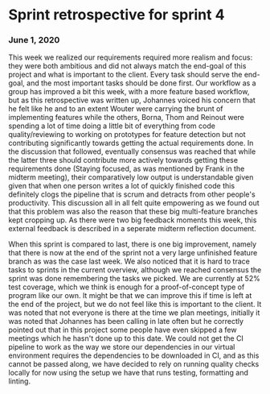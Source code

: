 # Sprint retrospective for sprint 4
### June 1, 2020
This week we realized our requirements required more realism and focus: they were both ambitious and did not always match the end-goal of this project and what is important to the client. Every task should serve the end-goal, and the most important tasks should be done first. Our workflow as a group has improved a bit this week, with a more feature based workflow, but as this retrospective was written up, Johannes voiced his concern that he felt like he and to an extent Wouter were carrying the brunt of implementing features while the others, Borna, Thom and Reinout were spending a lot of time doing a little bit of everything from code quality/reviewing to working on prototypes for feature detection but not contributing significantly towards getting the actual requirements done. In the discussion that followed, eventually consensus was reached that while the latter three should contribute more actively towards getting these requirements done (Staying focused, as was mentioned by Frank in the midterm meeting), their comparatively low output is understandable given given that when one person writes a lot of quickly finished code this definitely clogs the pipeline that is scrum and detracts from other people's productivity. This discussion all in all felt quite empowering as we found out that this problem was also the reason that these big multi-feature branches kept cropping up. 
As there were two big feedback moments this week, this external feedback is described in a seperate midterm reflection document.

When this sprint is compared to last, there is one big improvement, namely that there is now at the end of the sprint not a very large unfinished feature branch as was the case last week. We also noticed that it is hard to trace tasks to sprints in the current overview, although we reached consensus the sprint was done remembering the tasks we picked. We are currently at 52% test coverage, which we think is enough for a proof-of-concept type of program like our own. It might be that we can improve this if time is left at the end of the project, but we do not feel like this is important to the client. It was noted that not everyone is there at the time we plan meetings, initially it was noted that Johannes has been calling in late often but he correctly pointed out that in this project some people have even skipped a few meetings which he hasn't done up to this date. We could not get the CI pipeline to work as the way we store our dependencies in our virtual environment requires the dependencies to be downloaded in CI, and as this cannot be passed along, we have decided to rely on running quality checks locally for now using the setup we have that runs testing, formatting and linting. 
